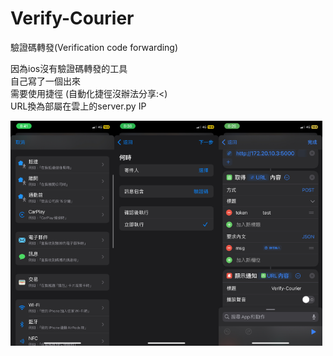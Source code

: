 # Verify-Courier
驗證碼轉發(Verification code forwarding)

因為ios沒有驗證碼轉發的工具  
自己寫了一個出來  
需要使用捷徑 (自動化捷徑沒辦法分享:<)  
URL換為部屬在雲上的server.py IP  
<div style="display: flex;">
    <img src="IMG_0320.jpg" alt="Verify-Courier" style="width: 33%;">
    <img src="IMG_0319.jpg" alt="Verify-Courier" style="width: 33%;">
    <img src="IMG_0318.jpg" alt="Verify-Courier" style="width: 33%;">
</div>
